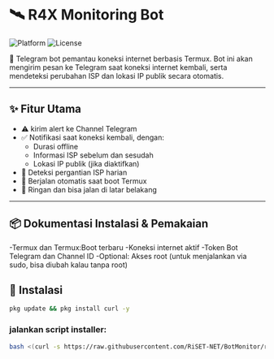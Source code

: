 # 🛰️ R4X Monitoring Bot

![Platform](https://img.shields.io/badge/platform-Termux-blue?logo=termux)
![License](https://img.shields.io/badge/license-MIT-green)

🔔 Telegram bot pemantau koneksi internet berbasis Termux. Bot ini akan mengirim pesan ke Telegram saat koneksi internet kembali, serta mendeteksi perubahan ISP dan lokasi IP publik secara otomatis.

---

## ✨ Fitur Utama

- ⚠️ kirim alert ke Channel Telegram
- ✅ Notifikasi saat koneksi kembali, dengan:
  - Durasi offline
  - Informasi ISP sebelum dan sesudah
  - Lokasi IP publik (jika diaktifkan)
- 🔁 Deteksi pergantian ISP harian
- 🔧 Berjalan otomatis saat boot Termux
- 🧪 Ringan dan bisa jalan di latar belakang

---
## 📦 Dokumentasi Instalasi & Pemakaian

-Termux dan Termux:Boot terbaru
-Koneksi internet aktif
-Token Bot Telegram dan Channel ID
-Optional: Akses root (untuk menjalankan via sudo, bisa diubah kalau tanpa root)

## 🚀 Instalasi

```bash
pkg update && pkg install curl -y
```

### jalankan script installer:

```bash
bash <(curl -s https://raw.githubusercontent.com/RiSET-NET/BotMonitor/refs/heads/main/monitor.sh)
```
